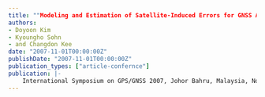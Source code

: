 ```yaml
---
title: ""Modeling and Estimation of Satellite-Induced Errors for GNSS Augmentation in Korean Region""
authors:
- Doyoon Kim
- Kyoungho Sohn
- and Changdon Kee
date: "2007-11-01T00:00:00Z"
publishDate: "2007-11-01T00:00:00Z"
publication_types: ["article-confernce"]
publication: |-
    International Symposium on GPS/GNSS 2007, Johor Bahru, Malaysia, Nov. 2007
---
```

